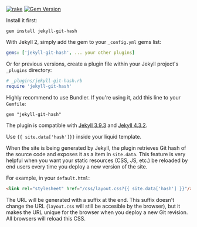 [![rake](https://github.com/yegor256/jekyll-git-hash/actions/workflows/rake.yml/badge.svg)](https://github.com/yegor256/jekyll-git-hash/actions/workflows/rake.yml)
[![Gem Version](https://badge.fury.io/rb/jekyll-git-hash.svg)](http://badge.fury.io/rb/jekyll-git-hash)

Install it first:

```
gem install jekyll-git-hash
```

With Jekyll 2, simply add the gem to your `_config.yml` gems list:

```yaml
gems: ['jekyll-git-hash', ... your other plugins]
```

Or for previous versions,
create a plugin file within your Jekyll project's `_plugins` directory:

```ruby
# _plugins/jekyll-git-hash.rb
require 'jekyll-git-hash'
```

Highly recommend to use Bundler. If you're using it, add this line
to your `Gemfile`:

```
gem "jekyll-git-hash"
```

The plugin is compatible with 
[Jekyll 3.9.3](https://jekyllrb.com/news/2023/01/29/jekyll-3-9-3-released/) and 
[Jekyll 4.3.2](https://jekyllrb.com/news/2023/01/20/jekyll-4-3-2-released/). 

Use `{{ site.data['hash']}}` inside your liquid template.

When the site is being generated by Jekyll, the
plugin retrieves Git hash of the source code and
exposes it as a item in `site.data`. This feature
is very helpful when you want your static resources (CSS, JS, etc.)
be reloaded by end users every time you deploy a new
version of the site.

For example, in your `default.html`:

```html
<link rel="stylesheet" href="/css/layout.css?{{ site.data['hash'] }}"/>
```

The URL will be generated with a suffix at the end. This
suffix doesn't change the URL (`layout.css` will still
be accesible by the browser), but it makes the URL unique
for the browser when you deploy a new Git revision. All browsers
will reload this CSS.
